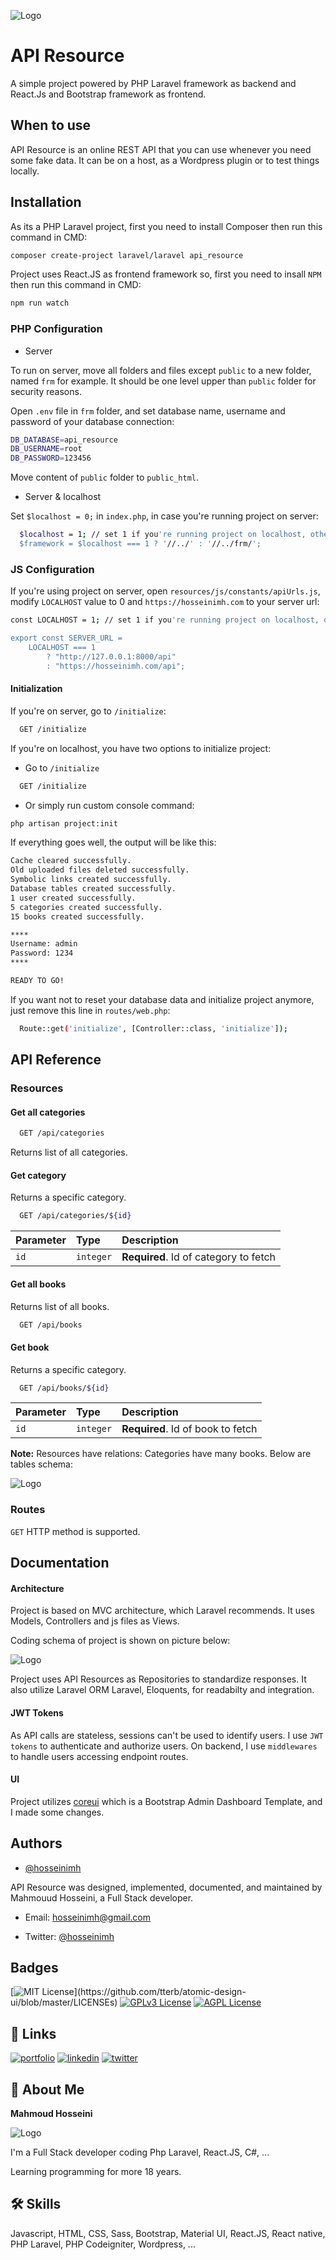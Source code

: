 
![Logo](https://api-resource.hosseinimh.com/github/img/logo.svg)


# API Resource

A simple project powered by PHP Laravel framework as backend and React.Js and Bootstrap framework as frontend.

## When to use
API Resource is an online REST API that you can use whenever you need some fake data. It can be on a host, as a Wordpress plugin or to test things locally.


## Installation
As its a PHP Laravel project, first you need to install Composer then run this command in CMD:
```bash
composer create-project laravel/laravel api_resource
```

Project uses React.JS as frontend framework so, first you need to insall `NPM` then run this command in CMD:
```bash
npm run watch
```


### PHP Configuration

- Server

To run on server, move all folders and files except `public` to a new folder, named `frm` for example.
It should be one level upper than `public` folder for security reasons.

Open `.env` file in `frm` folder, and set database name, username and password of your database connection:
```bash
DB_DATABASE=api_resource
DB_USERNAME=root
DB_PASSWORD=123456
```

Move content of `public` folder to `public_html`.

- Server & localhost

Set `$localhost = 0;`  in `index.php`, in case you're running project on server:

```bash
  $localhost = 1; // set 1 if you're running project on localhost, otherwise 0
  $framework = $localhost === 1 ? '//../' : '//../frm/';
```

### JS Configuration
If you're using project on server, open `resources/js/constants/apiUrls.js`,
modify `LOCALHOST` value to 0 and `https://hosseinimh.com` to your server url:
```bash
const LOCALHOST = 1; // set 1 if you're running project on localhost, otherwise 0

export const SERVER_URL =
    LOCALHOST === 1
        ? "http://127.0.0.1:8000/api"
        : "https://hosseinimh.com/api";
```

#### Initialization
If you're on server, go to `/initialize`:
```bash
  GET /initialize
```
If you're on localhost, you have two options to initialize project:

- Go to `/initialize`
```bash
  GET /initialize
```
 - Or simply run custom console command:
  ```bash
  php artisan project:init
```
If everything goes well, the output will be like this:
```bash
Cache cleared successfully.
Old uploaded files deleted successfully.
Symbolic links created successfully.
Database tables created successfully.
1 user created successfully.
5 categories created successfully.
15 books created successfully.

****
Username: admin
Password: 1234
****

READY TO GO!
```

If you want not to reset your database data and initialize project anymore, just remove this line in `routes/web.php`:
```bash
  Route::get('initialize', [Controller::class, 'initialize']);
```
## API Reference

### Resources
#### Get all categories

```bash
  GET /api/categories
```
Returns list of all categories.

#### Get category
Returns a specific category.

```bash
  GET /api/categories/${id}
```

| Parameter | Type     | Description                       |
| :-------- | :------- | :-------------------------------- |
| `id`      | `integer` | **Required**. Id of category to fetch |

#### Get all books
Returns list of all books.
```bash
  GET /api/books
```

#### Get book
Returns a specific category.

```bash
  GET /api/books/${id}
```

| Parameter | Type     | Description                       |
| :-------- | :------- | :-------------------------------- |
| `id`      | `integer` | **Required**. Id of book to fetch |

**Note:**
Resources have relations: Categories have many books. Below are tables schema:

![Logo](https://api-resource.hosseinimh.com/github/img/schema.jpg)

### Routes
`GET` HTTP method is supported.
## Documentation
#### Architecture
Project is based on MVC architecture, which Laravel recommends.
It uses Models, Controllers and js files as Views.

Coding schema of project is shown on picture below:

![Logo](https://api-resource.hosseinimh.com/github/img/architecture1.jpg)

Project uses API Resources as Repositories to standardize responses.
It also utilize Laravel ORM Laravel, Eloquents, for readabilty and integration.

#### JWT Tokens
As API calls are stateless, sessions can't be used to identify users.
I use `JWT tokens` to authenticate and authorize users.
On backend, I use `middlewares` to handle users accessing endpoint routes.

#### UI
Project utilizes [coreui](https://coreui.io/) which is a Bootstrap Admin Dashboard Template, and I made some changes.


## Authors

- [@hosseinimh](https://www.github.com/hosseinimh)

API Resource was designed, implemented, documented, and maintained by Mahmouud Hosseini, a Full Stack developer.

- Email: hosseinimh@gmail.com

- Twitter: [@hosseinimh](https://twitter.com/hosseinimh)
## Badges

[![MIT License](https://img.shields.io/apm/l/atomic-design-ui.svg?)](https://github.com/tterb/atomic-design-ui/blob/master/LICENSEs)
[![GPLv3 License](https://img.shields.io/badge/License-GPL%20v3-yellow.svg)](https://opensource.org/licenses/)
[![AGPL License](https://img.shields.io/badge/license-AGPL-blue.svg)](http://www.gnu.org/licenses/agpl-3.0)


## 🔗 Links
[![portfolio](https://img.shields.io/badge/my_portfolio-000?style=for-the-badge&logo=ko-fi&logoColor=white)](https://hosseinimh.com/)
[![linkedin](https://img.shields.io/badge/linkedin-0A66C2?style=for-the-badge&logo=linkedin&logoColor=white)](https://www.linkedin.com/in/mahmoud-hosseini-553324217)
[![twitter](https://img.shields.io/badge/twitter-1DA1F2?style=for-the-badge&logo=twitter&logoColor=white)](https://twitter.com/hosseinimh)


## 🚀 About Me
**Mahmoud Hosseini**

![Logo](https://api-resource.hosseinimh.com/github/img/hosseinimh.jpg)



I'm a Full Stack developer coding Php Laravel, React.JS, C#, ...

Learning programming for more 18 years.


## 🛠 Skills
Javascript, HTML, CSS, Sass, Bootstrap, Material UI, React.JS, React native, PHP Laravel, PHP Codeigniter, Wordpress, ...

